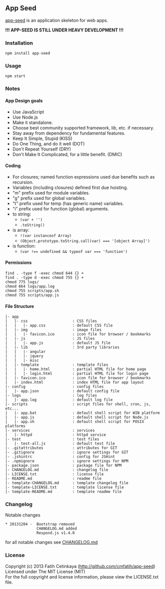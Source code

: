 ## App Seed

  [app-seed](http://github.com/cmfatih/app-seed) is an application skeleton for web apps.  

  **!!! APP-SEED IS STILL UNDER HEAVY DEVELOPMENT !!!**  

### Installation

```
npm install app-seed
```

### Usage

```
npm start
```

### Notes

#### App Design goals

  * Use JavaScript
  * Use Node.js
  * Make it standalone.
  * Choose best community supported framework, lib, etc. if necessary.
  * Stay away from dependency for fundamental features.
  * Keep It Simple, Stupid (KISS)
  * Do One Thing, and do it well (DOT)
  * Don't Repeat Yourself (DRY)
  * Don't Make It Complicated, for a little benefit. (DMIC)

#### Coding

  * For closures; named function expressions used due benefits such as recursion.
  * Variables (including closures) defined first due hoisting.
  * "m" prefix used for module variables.
  * "g" prefix used for global variables.
  * "t" prefix used for temp (has generic name) variables.
  * "i" prefix used for function (global) arguments.
  * to string:
    - `(var + '')`
    - `.toString()`
  * is array:
    - `!(var instanceof Array)`
    - `(Object.prototype.toString.call(var) === '[object Array]')`
  * is function:
    - `(var !== undefined && typeof var === 'function')`

#### Permissions

```
find . -type f -exec chmod 644 {} +
find . -type d -exec chmod 755 {} +
chmod 775 logs/
chmod 664 logs/app.log
chmod 755 scripts/app.sh
chmod 755 scripts/app.js
```

#### File Structure

```
|- app
|   |- css                    : CSS files
|   |   |- app.css            : default CSS file
|   |- img                    : image files
|   |   |- favicon.ico        : icon file for browser / bookmarks
|   |- js                     : JS files
|   |   |- app.js             : default JS file
|   |- lib                    : 3rd party libraries
|   |   |- angular
|   |   |- jquery
|   |   |- misc
|   |- template               : template files
|   |   |- home.html          : partial HTML file for home page
|   |   |- login.html         : partial HTML file for login page
|   |- favicon.ico            : icon file for browser / bookmarks
|   |- index.html             : index HTML file for app layout
|- config                     : config files
|   |- app.json               : default config file
|- logs                       : log files
|   |- app.log                : default log file
|- scripts                    : script files for shell, cron, js, etc...
|   |- app.bat                : default shell script for WIN platform
|   |- app.js                 : default shell script for Node.js
|   |- app.sh                 : default shell script for POSIX platforms
|- services                   : services
|   |- httpd                  : httpd service
|- test                       : test files
|   |- test-all.js            : default test file
|- .gitattributes             : attributes for GIT
|- .gitignore                 : ignore settings for GIT
|- .jshintrc                  : config for JSHint
|- .npmignore                 : ignore settings for NPM
|- package.json               : package file for NPM
|- CHANGELOG.md               : changelog file
|- LICENSE.txt                : license file
|- README.md                  : readme file
|- template-CHANGELOG.md      : template changelog file
|- template-LICENSE.txt       : template license file
|- template-README.md         : template readme file
```

### Changelog

Notable changes

```
* 20131204 -  Bootstrap removed
              CHANGELOG.md added
              Respond.js v1.4.0
```

for all notable changes see [CHANGELOG.md](CHANGELOG.md)

### License

Copyright (c) 2013 Fatih Cetinkaya (http://github.com/cmfatih/app-seed)  
Licensed under The MIT License (MIT)  
For the full copyright and license information, please view the LICENSE.txt file.